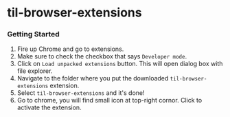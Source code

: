 # til-browser-extensions

### Getting Started
1. Fire up Chrome and go to extensions.
2. Make sure to check the checkbox that says `Developer mode`.
3. Click on `Load unpacked extensions` button. This will open dialog box with file explorer.
4. Navigate to the folder where you put the downloaded `til-browser-extensions` extension.
5. Select `til-browser-extensions` and it's done!
6. Go to chrome, you will find small icon at top-right cornor. Click to activate the extension.